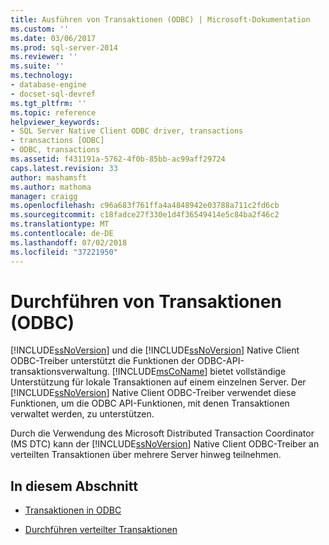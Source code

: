 ```yaml
---
title: Ausführen von Transaktionen (ODBC) | Microsoft-Dokumentation
ms.custom: ''
ms.date: 03/06/2017
ms.prod: sql-server-2014
ms.reviewer: ''
ms.suite: ''
ms.technology:
- database-engine
- docset-sql-devref
ms.tgt_pltfrm: ''
ms.topic: reference
helpviewer_keywords:
- SQL Server Native Client ODBC driver, transactions
- transactions [ODBC]
- ODBC, transactions
ms.assetid: f431191a-5762-4f0b-85bb-ac99aff29724
caps.latest.revision: 33
author: mashamsft
ms.author: mathoma
manager: craigg
ms.openlocfilehash: c96a683f761ffa4a4848942e03788a711c2fd6cb
ms.sourcegitcommit: c18fadce27f330e1d4f36549414e5c84ba2f46c2
ms.translationtype: MT
ms.contentlocale: de-DE
ms.lasthandoff: 07/02/2018
ms.locfileid: "37221950"
---
```

# <a name="performing-transactions-odbc"></a>Durchführen von Transaktionen (ODBC)
  [!INCLUDE[ssNoVersion](../../includes/ssnoversion-md.md)] und die [!INCLUDE[ssNoVersion](../../includes/ssnoversion-md.md)] Native Client ODBC-Treiber unterstützt die Funktionen der ODBC-API-transaktionsverwaltung. [!INCLUDE[msCoName](../../includes/msconame-md.md)] bietet vollständige Unterstützung für lokale Transaktionen auf einem einzelnen Server. Der [!INCLUDE[ssNoVersion](../../includes/ssnoversion-md.md)] Native Client ODBC-Treiber verwendet diese Funktionen, um die ODBC API-Funktionen, mit denen Transaktionen verwaltet werden, zu unterstützen.  
  
 Durch die Verwendung des Microsoft Distributed Transaction Coordinator (MS DTC) kann der [!INCLUDE[ssNoVersion](../../includes/ssnoversion-md.md)] Native Client ODBC-Treiber an verteilten Transaktionen über mehrere Server hinweg teilnehmen.  
  
## <a name="in-this-section"></a>In diesem Abschnitt  
  
-   [Transaktionen in ODBC](../../relational-databases/native-client/odbc/performing-transactions-in-odbc.md)  
  
-   [Durchführen verteilter Transaktionen](../../relational-databases/native-client-ole-db-transactions/transactions.md)  
  
  
